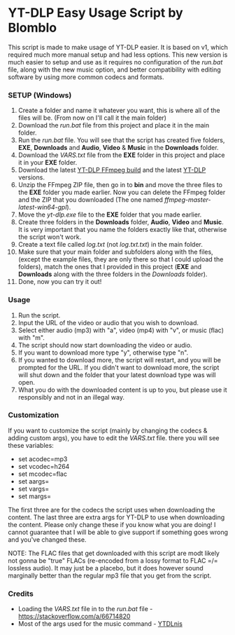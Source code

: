 # YT-DLP Easy Usage Script by Blomblo
This script is made to make usage of YT-DLP easier. It is based on v1, which required much more manual setup and had less options. This new version is much easier to setup and use as it requires no configuration of the *run.bat* file, along with the new music option, and better compatibility with editing software by using more common codecs and formats. 

### SETUP (Windows)
1. Create a folder and name it whatever you want, this is where all of the files will be. (From now on I'll call it the main folder)
2. Download the *run.bat* file from this project and place it in the main folder.
3. Run the *run.bat* file. You will see that the script has created five folders, **EXE**, **Downloads** and **Audio**, **Video** & **Music** in the **Downloads** folder.
4. Download the *VARS.txt* file from the **EXE** folder in this project and place it in your **EXE** folder.
5. Download the latest [YT-DLP FFmpeg build](https://github.com/yt-dlp/FFmpeg-Builds/releases/download/latest/ffmpeg-master-latest-win64-gpl.zip) and the latest [YT-DLP](https://github.com/yt-dlp/yt-dlp/releases/latest/download/yt-dlp.exe) versions.
6. Unzip the FFmpeg ZIP file, then go in to **bin** and move the three files to the **EXE** folder you made earlier. Now you can delete the FFmpeg folder and the ZIP that you downloaded (The one named *ffmpeg-master-latest-win64-gpl*).
7. Move the *yt-dlp.exe* file to the **EXE** folder that you made earlier.
8. Create three folders in the **Downloads** folder, **Audio**, **Video** and **Music**. It is very important that you name the folders exactly like that, otherwise the script won't work.
9. Create a text file called *log.txt* (not *log.txt.txt*) in the main folder.
10. Make sure that your main folder and subfolders along with the files, (except the example files, they are only there so that I could upload the folders), match the ones that I provided in this project (**EXE** and **Downloads** along with the three folders in the *Downloads* folder). 
11. Done, now you can try it out!

### Usage
1. Run the script.
2. Input the URL of the video or audio that you wish to download.
3. Select either audio (mp3) with "a", video (mp4) with "v", or music (flac) with "m".
4. The script should now start downloading the video or audio.
5. If you want to download more type "y", otherwise type "n".
6. If you wanted to download more, the script will restart, and you will be prompted for the URL. If you didn't want to download more, the script will shut down and the folder that your latest download type was will open.
7. What you do with the downloaded content is up to you, but please use it responsibly and not in an illegal way.

### Customization
If you want to customize the script (mainly by changing the codecs & adding custom args), you have to edit the *VARS.txt* file. there you will see these variables:
* set acodec=mp3
* set vcodec=h264 
* set mcodec=flac 
* set aargs= 
* set vargs= 
* set margs= 

The first three are for the codecs the script uses when downloading the content. The last three are extra args for YT-DLP to use when downloading the content.
Please only change these if you know what you are doing! I cannot guarantee that I will be able to give support if something goes wrong and you've changed these.


NOTE: The FLAC files that get downloaded with this script are modt likely not gonna be "true" FLACs (re-encoded from a lossy format to FLAC =/= lossless audio).
It may just be a placebo, but it does however sound marginally better than the regular mp3 file that you get from the script.


### Credits
* Loading the *VARS.txt* file in to the *run.bat* file - https://stackoverflow.com/a/66714820
* Most of the args used for the music command - [YTDLnis](https://github.com/deniscerri/ytdlnis)
